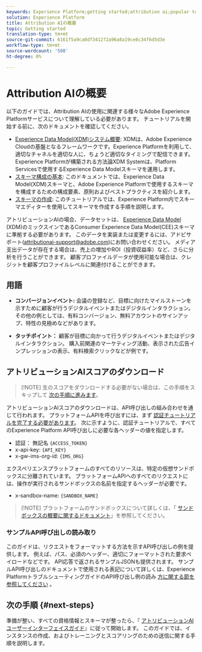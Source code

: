 ```yaml
---
keywords: Experience Platform;getting started;attribution ai;popular topics
solution: Experience Platform
title: Attribution AIの概要
topic: Getting started
translation-type: tm+mt
source-git-commit: 6161f5a9ca0df341272a96a8a19ce6c34f6d5d3e
workflow-type: tm+mt
source-wordcount: '508'
ht-degree: 0%

---
```



# Attribution AIの概要

以下のガイドでは、Attribution AIの使用に関連する様々なAdobe Experience Platformサービスについて理解している必要があります。 チュートリアルを開始する前に、次のドキュメントを確認してください。

- [Experience Data Model(XDM)システム概要](../../xdm/home.md): XDMは、Adobe Experience Cloudの基盤となるフレームワークです。Experience Platformを利用して、適切なチャネルを適切な人に、ちょうど適切なタイミングで配信できます。 Experience Platformが構築される方法論XDM Systemは、Platform Servicesで使用するExperience Data Modelスキーマを運用します。
- [スキーマ構成の基本](../../xdm/schema/composition.md): このドキュメントでは、Experience Data Model(XDM)スキーマと、Adobe Experience Platformで使用するスキーマを構成するための構成要素、原則およびベストプラクティスを紹介します。
- [スキーマの作成](../../xdm/tutorials/create-schema-ui.md): このチュートリアルでは、Experience Platform内でスキーマエディターを使用してスキーマを作成する手順を説明します。

アトリビューションAIの場合、データセットは、 [Experience Data Model](../../xdm/home.md) (XDM)のミックスインであるConsumer Experience Data Model(CEE)スキーマに準拠する必要があります。 このデータを実装または変更するには、アドビサポート(attributionai-support@adobe.com)にお問い合わせください。 メディア支出データが存在する場合は、売上の増加やROI（投資収益率）など、さらに分析を行うことができます。 顧客プロファイルデータが使用可能な場合は、クレジットを顧客プロファイルレベルに関連付けることができます。

## 用語

- **コンバージョンイベント:** 会議の登録など、目標に向けたマイルストーンを示すために顧客が行うデジタルイベントまたはデジタルインタラクション。 その他の例としては、有料コンバージョン、無料アカウントのサインアップ、特性の見極めなどがあります。

- **タッチポイント：** 顧客が目標に向かって行うデジタルイベントまたはデジタルインタラクション。 購入前関連のマーケティング活動、表示された広告インプレッションの表示、有料検索クリックなどが例です。

## アトリビューションAIスコアのダウンロード

>[!NOTE] 生のスコアをダウンロードする必要がない場合は、この手順をスキップして [次の手順に進みます](#next-steps)。

アトリビューションAIスコアのダウンロードは、API呼び出しの組み合わせを通じて行われます。 プラットフォームAPIを呼び出すには、まず [認証チュートリアルを完了する必要があります](../../tutorials/authentication.md)。 次に示すように、認証チュートリアルで、すべてのExperience Platform API呼び出しに必要な各ヘッダーの値を指定します。

- 認証： 無記名 `{ACCESS_TOKEN}`
- x-api-key: `{API_KEY}`
- x-gw-ims-org-id: `{IMS_ORG}`

エクスペリエンスプラットフォームのすべてのリソースは、特定の仮想サンドボックスに分離されています。 プラットフォームAPIへのすべてのリクエストには、操作が実行されるサンドボックスの名前を指定するヘッダーが必要です。

- x-sandbox-name: `{SANDBOX_NAME}`

>[!NOTE] プラットフォームのサンドボックスについて詳しくは、「 [サンドボックスの概要に関するドキュメント](../../sandboxes/home.md)」を参照してください。

### サンプルAPI呼び出しの読み取り

このガイドは、リクエストをフォーマットする方法を示すAPI呼び出しの例を提供します。 例えば、パス、必須のヘッダー、適切にフォーマットされた要求ペイロードなどです。 API応答で返されるサンプルJSONも提供されます。 サンプルAPI呼び出しのドキュメントで使用される表記について詳しくは、Experience PlatformトラブルシューティングガイドのAPI呼び出し例の読み [方に関する節を参照してください](../../landing/troubleshooting.md) 。

## 次の手順 {#next-steps}

準備が整い、すべての資格情報とスキーマが整ったら、『 [アトリビューションAIユーザーインターフェイスガイド](./user-guide.md)』に従って開始します。 このガイドでは、インスタンスの作成、およびトレーニングとスコアリングのための送信に関する手順を説明します。